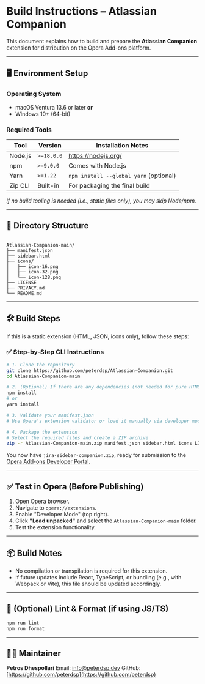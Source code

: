 # Build Instructions – Atlassian Companion

This document explains how to build and prepare the **Atlassian Companion** extension for distribution on the Opera Add-ons platform.

---

## 🖥️ Environment Setup

### Operating System
- macOS Ventura 13.6 or later **or**
- Windows 10+ (64-bit)

### Required Tools

| Tool     | Version   | Installation Notes                        |
|----------|-----------|-------------------------------------------|
| Node.js  | `>=18.0.0` | https://nodejs.org/                       |
| npm      | `>=9.0.0`  | Comes with Node.js                        |
| Yarn     | `>=1.22`   | `npm install --global yarn` (optional)   |
| Zip CLI  | Built-in   | For packaging the final build             |

_If no build tooling is needed (i.e., static files only), you may skip Node/npm._

---

## 📁 Directory Structure

```

Atlassian-Companion-main/
├── manifest.json
├── sidebar.html
├── icons/
│   ├── icon-16.png
│   ├── icon-32.png
│   └── icon-128.png
├── LICENSE
├── PRIVACY.md
└── README.md

````

---

## 🛠️ Build Steps

If this is a static extension (HTML, JSON, icons only), follow these steps:

### ✅ Step-by-Step CLI Instructions

```bash
# 1. Clone the repository
git clone https://github.com/peterdsp/Atlassian-Companion.git
cd Atlassian-Companion-main

# 2. (Optional) If there are any dependencies (not needed for pure HTML/CSS/JS)
npm install
# or
yarn install

# 3. Validate your manifest.json
# Use Opera's extension validator or load it manually via developer mode

# 4. Package the extension
# Select the required files and create a ZIP archive
zip -r Atlassian-Companion-main.zip manifest.json sidebar.html icons LICENSE README.md PRIVACY.md
````

You now have `jira-sidebar-companion.zip`, ready for submission to the [Opera Add-ons Developer Portal](https://addons.opera.com/developer/).

---

## ✅ Test in Opera (Before Publishing)

1. Open Opera browser.
2. Navigate to `opera://extensions`.
3. Enable "Developer Mode" (top right).
4. Click **"Load unpacked"** and select the `Atlassian-Companion-main` folder.
5. Test the extension functionality.

---

## 📦 Build Notes

* No compilation or transpilation is required for this extension.
* If future updates include React, TypeScript, or bundling (e.g., with Webpack or Vite), this file should be updated accordingly.

---

## 🧪 (Optional) Lint & Format (if using JS/TS)

```bash
npm run lint
npm run format
```

---

## 👨‍💻 Maintainer

**Petros Dhespollari**
Email: [info@peterdsp.dev](mailto:info@peterdsp.dev)
GitHub: [https://github.com/peterdsp](https://github.com/peterdsp)
